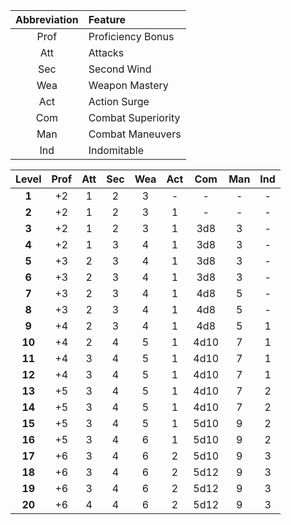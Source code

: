 
| Abbreviation | Feature            |
| :----------: | :----------------- |
|     Prof     | Proficiency Bonus  |
|     Att      | Attacks            |
|     Sec      | Second Wind        |
|     Wea      | Weapon Mastery     |
|     Act      | Action Surge       |
|     Com      | Combat Superiority |
|     Man      | Combat Maneuvers   |
|     Ind      | Indomitable        |


| Level  | Prof | Att | Sec | Wea | Act | Com  | Man | Ind |
| :----: | :--: | :-: | :-: | :-: | :-: | :--: | :-: | :-: |
| **1**  |  +2  |  1  |  2  |  3  |  -  |  -   |  -  |  -  |
| **2**  |  +2  |  1  |  2  |  3  |  1  |  -   |  -  |  -  |
| **3**  |  +2  |  1  |  2  |  3  |  1  | 3d8  |  3  |  -  |
| **4**  |  +2  |  1  |  3  |  4  |  1  | 3d8  |  3  |  -  |
| **5**  |  +3  |  2  |  3  |  4  |  1  | 3d8  |  3  |  -  |
| **6**  |  +3  |  2  |  3  |  4  |  1  | 3d8  |  3  |  -  |
| **7**  |  +3  |  2  |  3  |  4  |  1  | 4d8  |  5  |  -  |
| **8**  |  +3  |  2  |  3  |  4  |  1  | 4d8  |  5  |  -  |
| **9**  |  +4  |  2  |  3  |  4  |  1  | 4d8  |  5  |  1  |
| **10** |  +4  |  2  |  4  |  5  |  1  | 4d10 |  7  |  1  |
| **11** |  +4  |  3  |  4  |  5  |  1  | 4d10 |  7  |  1  |
| **12** |  +4  |  3  |  4  |  5  |  1  | 4d10 |  7  |  1  |
| **13** |  +5  |  3  |  4  |  5  |  1  | 4d10 |  7  |  2  |
| **14** |  +5  |  3  |  4  |  5  |  1  | 4d10 |  7  |  2  |
| **15** |  +5  |  3  |  4  |  5  |  1  | 5d10 |  9  |  2  |
| **16** |  +5  |  3  |  4  |  6  |  1  | 5d10 |  9  |  2  |
| **17** |  +6  |  3  |  4  |  6  |  2  | 5d10 |  9  |  3  |
| **18** |  +6  |  3  |  4  |  6  |  2  | 5d12 |  9  |  3  |
| **19** |  +6  |  3  |  4  |  6  |  2  | 5d12 |  9  |  3  |
| **20** |  +6  |  4  |  4  |  6  |  2  | 5d12 |  9  |  3  |
